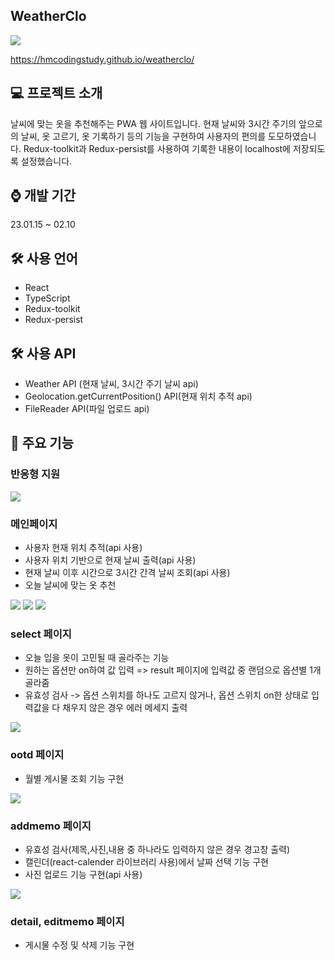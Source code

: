 ## WeatherClo

<img src="https://user-images.githubusercontent.com/116494960/217752094-f056805c-e6d3-4742-abcd-7d3d2ffd4d33.jpg"/>

https://hmcodingstudy.github.io/weatherclo/

## 💻 프로젝트 소개

날씨에 맞는 옷을 추천해주는 PWA 웹 사이트입니다. 현재 날씨와 3시간 주기의 앞으로의 날씨, 옷 고르기, 옷 기록하기 등의 기능을 구현하여 사용자의 편의를 도모하였습니다.
Redux-toolkit과 Redux-persist를 사용하여 기록한 내용이 localhost에 저장되도록 설정했습니다.

## ⌚ 개발 기간

23.01.15 ~ 02.10

## 🛠 사용 언어
- React
- TypeScript
- Redux-toolkit
- Redux-persist

## 🛠 사용 API
- Weather API (현재 날씨, 3시간 주기 날씨  api)
- Geolocation.getCurrentPosition() API(현재 위치 추적 api)
- FileReader API(파일 업로드 api)

## 📌 주요 기능

### 반응형 지원


<img src="https://user-images.githubusercontent.com/116494960/217753261-56374026-236d-4df8-8246-a89ddce1d7ff.png"/>

### 메인페이지
- 사용자 현재 위치 추적(api 사용)
- 사용자 위치 기반으로 현재 날씨 출력(api 사용)
- 현재 날씨 이후 시간으로 3시간 간격 날씨 조회(api 사용)
- 오늘 날씨에 맞는 옷 추천

<img src="https://user-images.githubusercontent.com/116494960/217753848-7c2e94f4-4723-45c6-8fb6-13a1b6e9616b.png"/>
<img src="https://user-images.githubusercontent.com/116494960/218044413-bba26abd-0b67-4fec-ae7d-4702395dbab3.jpg"/>
<img src="https://user-images.githubusercontent.com/116494960/218044285-d99a1c6c-2543-43d4-8f78-0979ce6e1ca2.jpg"/>

### select 페이지
- 오늘 입을 옷이 고민될 때 골라주는 기능
- 원하는 옵션만 on하여 값 입력 => result 페이지에 입력값 중 랜덤으로 옵션별 1개 골라줌
- 유효성 검사 -> 옵션 스위치를 하나도 고르지 않거나, 옵션 스위치 on한 상태로 입력값을 다 채우지 않은 경우 에러 메세지 출력

<img src="https://user-images.githubusercontent.com/116494960/218043929-cfafef4a-3f8c-4a6e-b891-0dc3c1f5e6f7.jpg"/>

### ootd 페이지
- 월별 게시물 조회 기능 구현

<img src="https://user-images.githubusercontent.com/116494960/217753992-e2b6e6cd-0691-4b3b-815b-44c0258d4de8.png"/>

### addmemo 페이지
- 유효성 검사(제목,사진,내용 중 하나라도 입력하지 않은 경우 경고창 출력)
- 캘린더(react-calender 라이브러리 사용)에서 날짜 선택 기능 구현
- 사진 업로드 기능 구현(api 사용)

<img src="https://user-images.githubusercontent.com/116494960/217754758-c8c48169-41d5-493c-b112-8f4ab8841b24.png"/>

### detail, editmemo 페이지
- 게시물 수정 및 삭제 기능 구현

